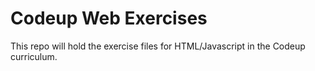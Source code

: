# Codeup Web Exercises
This repo will hold the
exercise files for
HTML/Javascript in the
Codeup curriculum.
